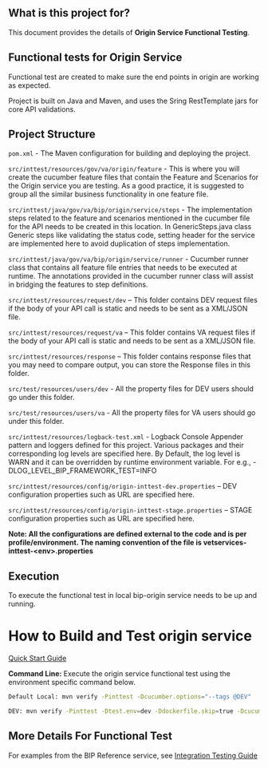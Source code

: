 ## What is this project for?
This document provides the details of **Origin Service Functional Testing**.

## Functional tests for Origin Service
Functional test are created to make sure the end points in origin are working as expected.

Project is built on Java and Maven, and uses the Sring RestTemplate jars for core API validations.

## Project Structure

`pom.xml` - The Maven configuration for building and deploying the project.

`src/inttest/resources/gov/va/origin/feature` - This is where you will create the cucumber feature files that contain the Feature
and Scenarios for the Origin service you are testing. As a good practice, it is suggested to group all the similar business functionality in one feature file.

`src/inttest/java/gov/va/bip/origin/service/steps` - The implementation steps related to the feature and scenarios mentioned in the cucumber file for the API needs to be created in this location.  In GenericSteps.java class Generic steps like validating the status code, setting header for the service are implemented here to avoid duplication of steps implementation.

`src/inttest/java/gov/va/bip/origin/service/runner` - Cucumber runner class that contains all feature file entries that needs to be executed at runtime. The annotations provided in the cucumber runner class will assist in bridging the features to step definitions.

`src/inttest/resources/request/dev` – This folder contains DEV request files if the body of your API call is static and needs to be sent as a XML/JSON file.

`src/inttest/resources/request/va` – This folder contains VA request files if the body of your API call is static and needs to be sent as a XML/JSON file.

`src/inttest/resources/response` – This folder contains response files that you may need to compare output, you can store the Response files in this folder. 

`src/test/resources/users/dev` - All the property files for DEV users should go under this folder.

`src/test/resources/users/va` - All the property files for VA users should go under this folder.

`src/inttest/resources/logback-test.xml` - Logback Console Appender pattern and loggers defined for this project.
Various packages and their corresponding log levels are specified here. By Default, the log level is WARN and it can be overridden by runtime environment variable. For e.g., -DLOG_LEVEL_BIP_FRAMEWORK_TEST=INFO

`src/inttest/resources/config/origin-inttest-dev.properties` – DEV configuration properties such as URL are specified here.

`src/inttest/resources/config/origin-inttest-stage.properties` – STAGE configuration properties such as URL are specified here.

**Note: All the configurations are defined external to the code and is per profile/environment. The naming convention of the file is vetservices-inttest-&lt;env>.properties**

## Execution

To execute the functional test in local bip-origin service needs to be up and running.

# How to Build and Test origin service
[Quick Start Guide](/docs/quick-start-guide.md)

**Command Line:** Execute the origin service functional test using the environment specific command below. 
```bash
Default Local: mvn verify -Pinttest -Dcucumber.options="--tags @DEV" 
```

```bash
DEV: mvn verify -Pinttest -Dtest.env=dev -Ddockerfile.skip=true -Dcucumber.options="--tags @DEV"
```


## More Details For Functional Test
For examples from the BIP Reference service, see [Integration Testing Guide](https://github.com/department-of-veterans-affairs/bip-reference-person/tree/master/bip-reference-inttest)

